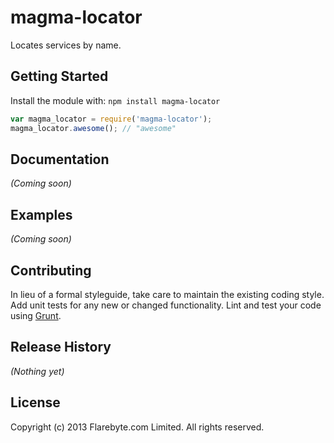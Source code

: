 # magma-locator

Locates services by name.

## Getting Started
Install the module with: `npm install magma-locator`

```javascript
var magma_locator = require('magma-locator');
magma_locator.awesome(); // "awesome"
```

## Documentation
_(Coming soon)_

## Examples
_(Coming soon)_

## Contributing
In lieu of a formal styleguide, take care to maintain the existing coding style. Add unit tests for any new or changed functionality. Lint and test your code using [Grunt](http://gruntjs.com/).

## Release History
_(Nothing yet)_

## License
Copyright (c) 2013 Flarebyte.com Limited.
All rights reserved.
